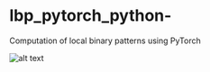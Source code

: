# lbp_pytorch_python-
Computation of local binary patterns using PyTorch

![alt text](example_test.png)
